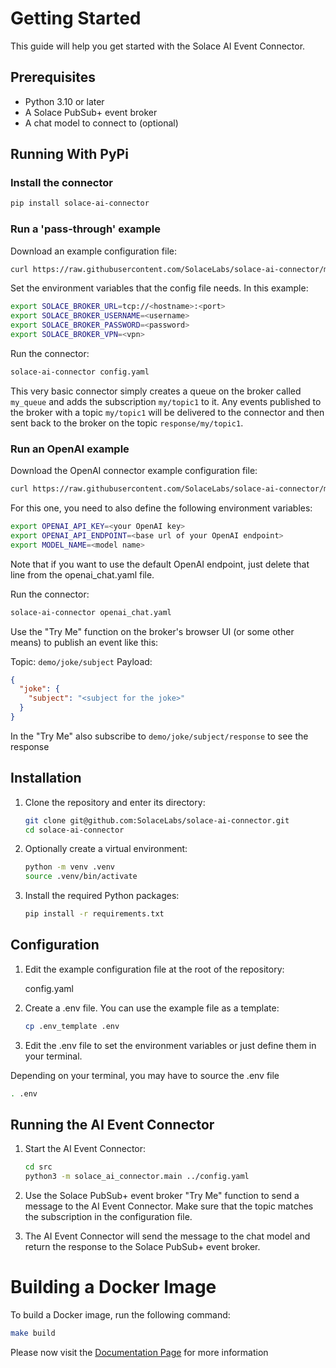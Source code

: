 # Getting Started

This guide will help you get started with the Solace AI Event Connector.

## Prerequisites

- Python 3.10 or later
- A Solace PubSub+ event broker
- A chat model to connect to (optional)

## Running With PyPi

### Install the connector

```sh
pip install solace-ai-connector
```

### Run a 'pass-through' example

Download an example configuration file:

```sh
curl https://raw.githubusercontent.com/SolaceLabs/solace-ai-connector/main/config.yaml > config.yaml
```

Set the environment variables that the config file needs. In this example:

```sh
export SOLACE_BROKER_URL=tcp://<hostname>:<port>
export SOLACE_BROKER_USERNAME=<username>
export SOLACE_BROKER_PASSWORD=<password>
export SOLACE_BROKER_VPN=<vpn>
```

Run the connector:

```sh
solace-ai-connector config.yaml
```

This very basic connector simply creates a queue on the broker called `my_queue` and adds the subscription `my/topic1` to it. 
Any events published to the broker with a topic `my/topic1` will be delivered to the connector and then sent back to the 
broker on the topic `response/my/topic1`.

### Run an OpenAI example

Download the OpenAI connector example configuration file:

```sh
curl https://raw.githubusercontent.com/SolaceLabs/solace-ai-connector/main/examples/llm/openai_chat.yaml > openai_chat.yaml
```

For this one, you need to also define the following environment variables:

```sh
export OPENAI_API_KEY=<your OpenAI key>
export OPENAI_API_ENDPOINT=<base url of your OpenAI endpoint>
export MODEL_NAME=<model name>
```

Note that if you want to use the default OpenAI endpoint, just delete that line from the openai_chat.yaml file.

Run the connector:

```sh
solace-ai-connector openai_chat.yaml
```

Use the "Try Me" function on the broker's browser UI (or some other means) to publish an event like this:

Topic: `demo/joke/subject`
Payload: 
```json
{
  "joke": {
    "subject": "<subject for the joke>"
  }
}
```

In the "Try Me" also subscribe to `demo/joke/subject/response` to see the response


## Installation


1. Clone the repository and enter its directory:

    ```sh
    git clone git@github.com:SolaceLabs/solace-ai-connector.git
    cd solace-ai-connector
    ```
    
2. Optionally create a virtual environment:

    ```sh
    python -m venv .venv
    source .venv/bin/activate
    ```

3. Install the required Python packages:

    ```sh
    pip install -r requirements.txt
    ```

## Configuration

1. Edit the example configuration file at the root of the repository:

    config.yaml

2. Create a .env file. You can use the example file as a template:

    ```sh
    cp .env_template .env
    ```
    
3. Edit the .env file to set the environment variables or just define them in your terminal.

Depending on your terminal, you may have to source the .env file

```sh
. .env
```

## Running the AI Event Connector

1. Start the AI Event Connector:

    ```sh
    cd src
    python3 -m solace_ai_connector.main ../config.yaml
    ```

2. Use the Solace PubSub+ event broker "Try Me" function to send a message to the AI Event Connector. Make sure that the topic matches the subscription in the configuration file.

3. The AI Event Connector will send the message to the chat model and return the response to the Solace PubSub+ event broker.


# Building a Docker Image

To build a Docker image, run the following command:

```sh
make build
```

Please now visit the [Documentation Page](index.md) for more information
